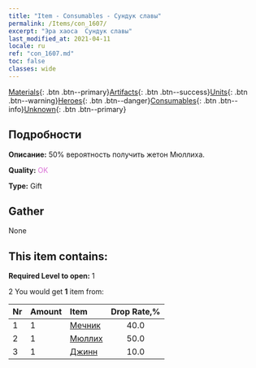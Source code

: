 ```yaml
---
title: "Item - Consumables - Сундук славы"
permalink: /Items/con_1607/
excerpt: "Эра хаоса  Сундук славы"
last_modified_at: 2021-04-11
locale: ru
ref: "con_1607.md"
toc: false
classes: wide
---
```

 [Materials](/ru/Items/){: .btn .btn--primary}[Artifacts](/ru/Items/Artifacts/){: .btn .btn--success}[Units](/ru/Items/Units/){: .btn .btn--warning}[Heroes](/ru/Items/Heroes/){: .btn .btn--danger}[Consumables](/ru/Items/Consumables/){: .btn .btn--info}[Unknown](/ru/Items/Unknown/){: .btn .btn--primary}

## Подробности
 **Описание:** 50% вероятность получить жетон Мюллиха.

 **Quality:** <span style="color: #DA70D6">OK</span>

 **Type:** Gift

## Gather

  None

## This item contains:

 **Required Level to open:** 1

 2 You would get **1** item  from:

  | Nr | Amount |     Item    | Drop Rate,% |
  |:---|:-------|:------------|:---------:|
  | 1 | 1 | [Мечник](/ru/Items/unt_193/) | 40.0 | 
  | 2 | 1 | [Мюллих](/ru/Items/her_360/) | 50.0 | 
  | 3 | 1 | [Джинн](/ru/Items/unt_239/) | 10.0 | 
